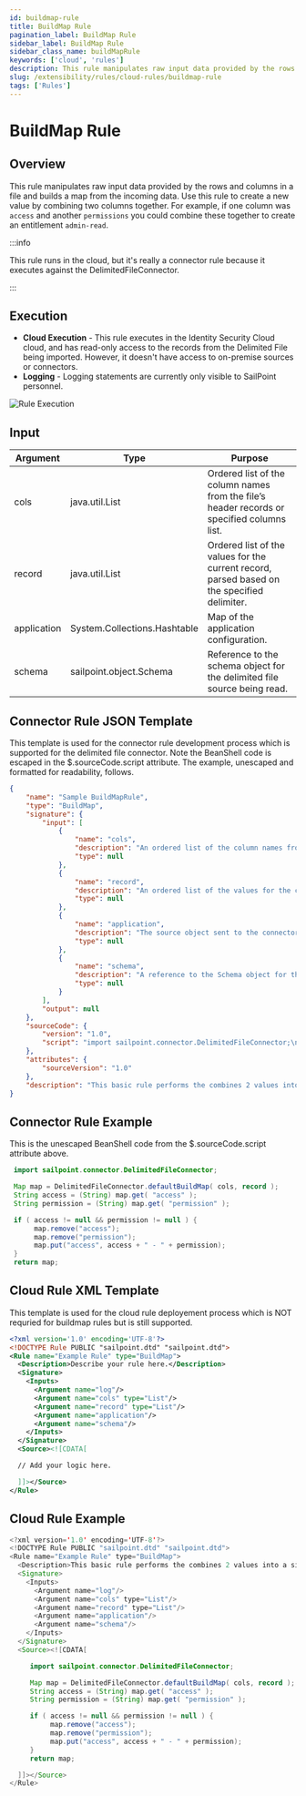 ```yaml
---
id: buildmap-rule
title: BuildMap Rule
pagination_label: BuildMap Rule
sidebar_label: BuildMap Rule
sidebar_class_name: buildMapRule
keywords: ['cloud', 'rules']
description: This rule manipulates raw input data provided by the rows and columns in a file.
slug: /extensibility/rules/cloud-rules/buildmap-rule
tags: ['Rules']
---
```


# BuildMap Rule

## Overview

This rule manipulates raw input data provided by the rows and columns in a file and builds a map from the incoming data. Use this rule to create a new value by combining two columns together. For example, if one column was `access` and another `permissions` you could combine these together to create an entitlement `admin-read`.

:::info

This rule runs in the cloud, but it's really a connector rule because it executes against the DelimitedFileConnector.

:::

## Execution

- **Cloud Execution** - This rule executes in the Identity Security Cloud cloud, and has read-only access to the records from the Delimited File being imported. However, it doesn't have access to on-premise sources or connectors.
- **Logging** - Logging statements are currently only visible to SailPoint personnel.

![Rule Execution](../img/cloud_execution.png)

## Input

| Argument | Type | Purpose |
| --- | --- | --- |
| cols | java.util.List | Ordered list of the column names from the file’s header records or specified columns list. |
| record | java.util.List | Ordered list of the values for the current record, parsed based on the specified delimiter. |
| application | System.Collections.Hashtable | Map of the application configuration. |
| schema | sailpoint.object.Schema | Reference to the schema object for the delimited file source being read. |

## Connector Rule JSON Template

This template is used for the connector rule development process which is supported for the delimited file connector. Note the BeanShell code is escaped in the $.sourceCode.script attribute. The example, unescaped and formatted for readability, follows.

```JSON
{
    "name": "Sample BuildMapRule",
    "type": "BuildMap",
    "signature": {
        "input": [
            {
                "name": "cols",
                "description": "An ordered list of the column names from the file’s header record or specified Columns list.",
                "type": null
            },
            {
                "name": "record",
                "description": "An ordered list of the values for the current record (parsed based on the specified delimiter)",
                "type": null
            },
            {
                "name": "application",
                "description": "The source object sent to the connector from IdentityNow.",
                "type": null
            },
            {
                "name": "schema",
                "description": "A reference to the Schema object for the Delimited File source being read.",
                "type": null
            }
        ],
        "output": null
    },
    "sourceCode": {
        "version": "1.0",
        "script": "import sailpoint.connector.DelimitedFileConnector;\n\nMap map = DelimitedFileConnector.defaultBuildMap( cols, record );\nString access = (String) map.get( \"access\" );\nString permission = (String) map.get( \"permission\" );\n\nif ( access != null && permission != null ) {\n     map.remove(\"access\");\n     map.remove(\"permission\");\n     map.put(\"access\", access + \" - \" + permission);\n}\nreturn map;"
    },
    "attributes": {
        "sourceVersion": "1.0"
    },
    "description": "This basic rule performs the combines 2 values into a single attribute."
}
```

## Connector Rule Example

This is the unescaped BeanShell code from the $.sourceCode.script attribute above.

```java
 import sailpoint.connector.DelimitedFileConnector;

 Map map = DelimitedFileConnector.defaultBuildMap( cols, record );
 String access = (String) map.get( "access" );
 String permission = (String) map.get( "permission" );

 if ( access != null && permission != null ) {
      map.remove("access");
      map.remove("permission");
      map.put("access", access + " - " + permission);
 }
 return map;
```

## Cloud Rule XML Template

This template is used for the cloud rule deployement process which is NOT requried for buildmap rules but is still supported.

```xml
<?xml version='1.0' encoding='UTF-8'?>
<!DOCTYPE Rule PUBLIC "sailpoint.dtd" "sailpoint.dtd">
<Rule name="Example Rule" type="BuildMap">
  <Description>Describe your rule here.</Description>
  <Signature>
    <Inputs>
      <Argument name="log"/>
      <Argument name="cols" type="List"/>
      <Argument name="record" type="List"/>
      <Argument name="application"/>
      <Argument name="schema"/>
    </Inputs>
  </Signature>
  <Source><![CDATA[

  // Add your logic here.

  ]]></Source>
</Rule>
```

## Cloud Rule Example

```java
<?xml version='1.0' encoding='UTF-8'?>
<!DOCTYPE Rule PUBLIC "sailpoint.dtd" "sailpoint.dtd">
<Rule name="Example Rule" type="BuildMap">
  <Description>This basic rule performs the combines 2 values into a single attribute.</Description>
  <Signature>
    <Inputs>
      <Argument name="log"/>
      <Argument name="cols" type="List"/>
      <Argument name="record" type="List"/>
      <Argument name="application"/>
      <Argument name="schema"/>
    </Inputs>
  </Signature>
  <Source><![CDATA[

     import sailpoint.connector.DelimitedFileConnector;

     Map map = DelimitedFileConnector.defaultBuildMap( cols, record );
     String access = (String) map.get( "access" );
     String permission = (String) map.get( "permission" );

     if ( access != null && permission != null ) {
          map.remove("access");
          map.remove("permission");
          map.put("access", access + " - " + permission);
     }
     return map;

  ]]></Source>
</Rule>
```

